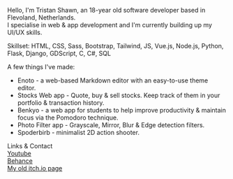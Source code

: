 Hello, I'm Tristan Shawn, an 18-year old software developer based in Flevoland, Netherlands.  
I specialise in web & app development and I'm currently building up my UI/UX skills.

Skillset: HTML, CSS, Sass, Bootstrap, Tailwind, JS, Vue.js, Node.js, Python, Flask, Django, GDScript, C, C#, SQL

A few things I've made:

* Enoto - a web-based Markdown editor with an easy-to-use theme editor.
* Stocks Web app - Quote, buy & sell stocks. Keep track of them in your portfolio & transaction history.
* Benkyo - a web app for students to help improve productivity & maintain focus via the Pomodoro technique.
* Photo Filter app - Grayscale, Mirror, Blur & Edge detection filters.
* Spoderbirb - minimalist 2D action shooter.

Links & Contact  
[Youtube](https://www.youtube.com/channel/UCFtJ-g7eYrA9LUcaSOiBBBA)  
[Behance](https://www.behance.net/tristandenouden)  
[My old itch.io page](https://tristanshawn.itch.io/) 
